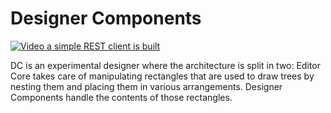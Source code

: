 # Designer Components

[![Video a simple REST client is built](https://img.youtube.com/vi/Az23rdNdJQc/0.jpg)](https://www.youtube.com/watch?v=Az23rdNdJQc)

DC is an experimental designer where the architecture is split in two:
Editor Core takes care of manipulating rectangles that are
used to draw trees by nesting them and placing them in various
arrangements. Designer Components handle the contents of those
rectangles.

